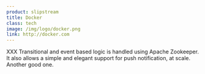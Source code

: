 ```yaml
---
product: slipstream
title: Docker
class: tech
image: /img/logo/docker.png
link: http://docker.com
---
```


XXX Transitional and event based logic is handled using Apache Zookeeper. It also allows a simple and elegant support for push notification, at scale. Another good one.
